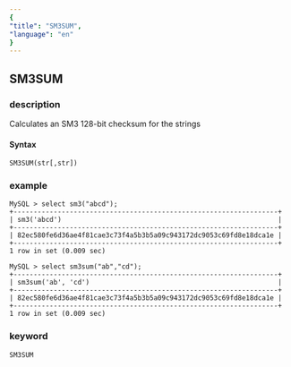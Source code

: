 ```yaml
---
{
"title": "SM3SUM",
"language": "en"
}
---
```


<!-- 
Licensed to the Apache Software Foundation (ASF) under one
or more contributor license agreements.  See the NOTICE file
distributed with this work for additional information
regarding copyright ownership.  The ASF licenses this file
to you under the Apache License, Version 2.0 (the
"License"); you may not use this file except in compliance
with the License.  You may obtain a copy of the License at
  http://www.apache.org/licenses/LICENSE-2.0
Unless required by applicable law or agreed to in writing,
software distributed under the License is distributed on an
"AS IS" BASIS, WITHOUT WARRANTIES OR CONDITIONS OF ANY
KIND, either express or implied.  See the License for the
specific language governing permissions and limitations
under the License.
-->

## SM3SUM

### description
Calculates an SM3 128-bit checksum for the strings
#### Syntax

`SM3SUM(str[,str])`

### example

```
MySQL > select sm3("abcd");
+------------------------------------------------------------------+
| sm3('abcd')                                                      |
+------------------------------------------------------------------+
| 82ec580fe6d36ae4f81cae3c73f4a5b3b5a09c943172dc9053c69fd8e18dca1e |
+------------------------------------------------------------------+
1 row in set (0.009 sec)

MySQL > select sm3sum("ab","cd");
+------------------------------------------------------------------+
| sm3sum('ab', 'cd')                                               |
+------------------------------------------------------------------+
| 82ec580fe6d36ae4f81cae3c73f4a5b3b5a09c943172dc9053c69fd8e18dca1e |
+------------------------------------------------------------------+
1 row in set (0.009 sec)

```

### keyword

    SM3SUM